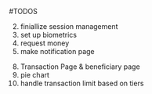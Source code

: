 #TODOS 
<!-- 1. toggle the nav balance -->
2. finiallize session management
3. set up biometrics
4. request money
5. make notification page
<!-- 6. create loading for transfer page
7. beneficiaries -->
8. Transaction Page & beneficiary page
9. pie chart
10. handle transaction limit based on tiers

